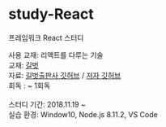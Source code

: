 # study-React
프레임워크 React 스터디

사용 교재: 리액트를 다루는 기술
<br>
교재: [길벗](http://www.gilbut.co.kr/)
<br>
자료: [길벗출판사 깃허브](http://github.com/gilbutITbook/006946) / [저자 깃허브](https://github.com/velopert/learning-react)
<br>
회독 : ~ 1회독
<br><br>
스터디 기간: 2018.11.19 ~ 
<br>
실습 환경: Window10, Node.js 8.11.2, VS Code
